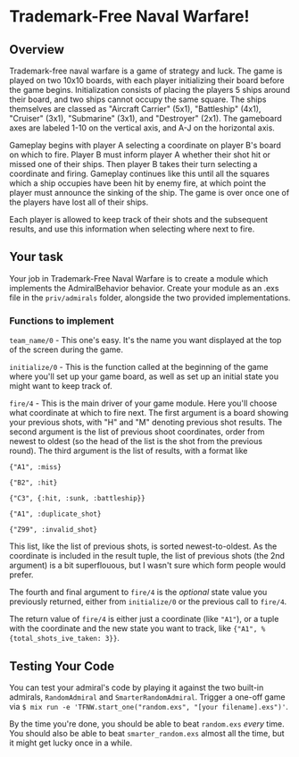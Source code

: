 # Trademark-Free Naval Warfare!

## Overview

Trademark-free naval warfare is a game of strategy and luck. The game is played
on two 10x10 boards, with each player initializing their board before the game
begins. Initialization consists of placing the players 5 ships around their
board, and two ships cannot occupy the same square. The ships themselves are
classed as "Aircraft Carrier" (5x1), "Battleship" (4x1), "Cruiser" (3x1),
"Submarine" (3x1), and "Destroyer" (2x1). The gameboard axes are labeled 1-10 on
the vertical axis, and A-J on the horizontal axis.

Gameplay begins with player A selecting a coordinate on player B's board on
which to fire. Player B must inform player A whether their shot hit or missed
one of their ships. Then player B takes their turn selecting a coordinate and
firing. Gameplay continues like this until all the squares which a ship occupies
have been hit by enemy fire, at which point the player must announce the sinking
of the ship. The game is over once one of the players have lost all of their
ships.

Each player is allowed to keep track of their shots and the subsequent results,
and use this information when selecting where next to fire.

## Your task
Your job in Trademark-Free Naval Warfare is to create a module which implements
the AdmiralBehavior behavior. Create your module as an .exs file in the
`priv/admirals` folder, alongside the two provided implementations.

### Functions to implement
`team_name/0` - This one's easy. It's the name you want displayed at the top of
the screen during the game.

`initialize/0` - This is the function called at the beginning of the game where
you'll set up your game board, as well as set up an initial state you might want
to keep track of.

`fire/4` - This is the main driver of your game module. Here you'll choose what
coordinate at which to fire next. The first argument is a board showing your
previous shots, with "H" and "M" denoting previous shot results. The second
argument is the list of previous shoot coordinates, order from newest to
oldest (so the head of the list is the shot from the previous round). The third
argument is the list of results, with a format like

`{"A1", :miss}`

`{"B2", :hit}`

`{"C3", {:hit, :sunk, :battleship}}`

`{"A1", :duplicate_shot}`

`{"Z99", :invalid_shot}`

This list, like the list of previous shots, is sorted newest-to-oldest. As the
coordinate is included in the result tuple, the list of previous shots (the 2nd
argument) is a bit superflouous, but I wasn't sure which form people would
prefer.

The fourth and final argument to `fire/4` is the _optional_ state value you
previously returned, either from `initialize/0` or the previous call to `fire/4`.

The return value of `fire/4` is either just a coordinate (like `"A1"`), or a
tuple with the coordinate and the new state you want to track, like
`{"A1", %{total_shots_ive_taken: 3}}`.

## Testing Your Code
You can test your admiral's code by playing it against the two built-in
admirals, `RandomAdmiral` and `SmarterRandomAdmiral`. Trigger a one-off game
via `$ mix run -e 'TFNW.start_one("random.exs", "[your filename].exs")'`.

By the time you're done, you should be able to beat `random.exs` *every* time.
You should also be able to beat `smarter_random.exs` almost all the time, but
it might get lucky once in a while.


